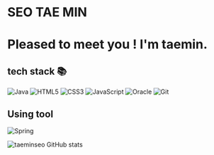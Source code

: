 # SEO TAE MIN

<h1> Pleased to meet you ! I'm taemin. 

<h2> tech stack 📚 </h2>
  
![Java](https://img.shields.io/badge/JAVA-007396?style=for-the-badge&logo=Java&logoColor=black)
![HTML5](https://img.shields.io/badge/-HTML5-F05032?style=for-the-badge&logo=html5&logoColor=ffffff)
![CSS3](https://img.shields.io/badge/-CSS3-007ACC?style=for-the-badge&logo=css3)
![JavaScript](https://img.shields.io/badge/-JavaScript-%23F7DF1C?style=for-the-badge&logo=javascript&logoColor=000000&labelColor=%23F7DF1C&color=%23FFCE5A)
![Oracle](https://img.shields.io/badge/Oracle-F80000?style=for-the-badge&logo=Oracle&logoColor=white)
![Git](https://img.shields.io/badge/-Git-F05032?style=for-the-badge&logo=git&logoColor=ffffff)


<h2> Using tool </h2>

![Spring](https://img.shields.io/badge/Spring-6DB33F?style=for-the-badge&logo=Spring&logoColor=white)

  
![taeminseo GitHub stats](https://github-readme-stats.vercel.app/api?username=taeminseo&show_icons=true&theme=radical)


